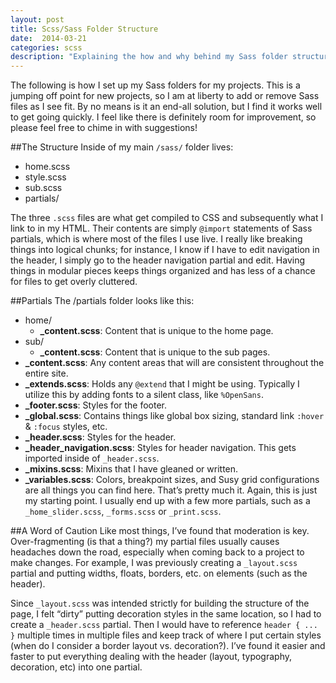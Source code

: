 ```yaml
---
layout: post
title: Scss/Sass Folder Structure
date:  2014-03-21
categories: scss
description: "Explaining the how and why behind my Sass folder structure."
---
```


The following is how I set up my Sass folders for my projects. This is a jumping off point for new projects, so I am at liberty to add or remove Sass files as I see fit. By no means is it an end-all solution, but I find it works well to get going quickly. I feel like there is definitely room for improvement, so please feel free to chime in with suggestions!

<!--more-->

##The Structure
Inside of my main `/sass/` folder lives:

* home.scss
* style.scss
* sub.scss
* partials/

The three `.scss` files are what get compiled to CSS and subsequently what I link to in my HTML. Their contents are simply `@import` statements of Sass partials, which is where most of the files I use live. I really like breaking things into logical chunks; for instance, I know if I have to edit navigation in the header, I simply go to the header navigation partial and edit. Having things in modular pieces keeps things organized and has less of a chance for files to get overly cluttered.

##Partials
The /partials folder looks like this:

* home/
  * **_content.scss**: Content that is unique to the home page.
* sub/
  * **_content.scss**: Content that is unique to the sub pages.
* **_content.scss**: Any content areas that will are consistent throughout the entire site.
* **_extends.scss**: Holds any `@extend` that I might be using. Typically I utilize this by adding fonts to a silent class, like `%OpenSans`.
* **_footer.scss**: Styles for the footer.
* **_global.scss**: Contains things like global box sizing, standard link `:hover` & `:focus` styles, etc.
* **_header.scss**: Styles for the header.
* **_header_navigation.scss**: Styles for header navigation. This gets imported inside of `_header.scss`.
* **_mixins.scss**: Mixins that I have gleaned or written.
* **_variables.scss**: Colors, breakpoint sizes, and Susy grid configurations are all things you can find here.
That’s pretty much it. Again, this is just my starting point. I usually end up with a few more partials, such as a `_home_slider.scss`, `_forms.scss` or `_print.scss`.

##A Word of Caution
Like most things, I’ve found that moderation is key. Over-fragmenting (is that a thing?) my partial files usually causes headaches down the road, especially when coming back to a project to make changes. For example, I was previously creating a `_layout.scss` partial and putting widths, floats, borders, etc. on elements (such as the header).

Since `_layout.scss` was intended strictly for building the structure of the page, I felt “dirty” putting decoration styles in the same location, so I had to create a `_header.scss` partial. Then I would have to reference `header { ... }` multiple times in multiple files and keep track of where I put certain styles (when do I consider a border layout vs. decoration?). I’ve found it easier and faster to put everything dealing with the header (layout, typography, decoration, etc) into one partial.
